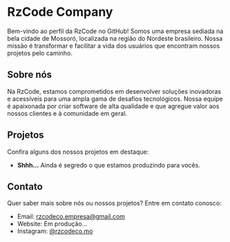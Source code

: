 # RzCode Company

Bem-vindo ao perfil da RzCode no GitHub! Somos uma empresa sediada na bela cidade de Mossoró, localizada na região do Nordeste brasileiro. Nossa missão é transformar e facilitar a vida dos usuários que encontram nossos projetos pelo caminho.

## Sobre nós

Na RzCode, estamos comprometidos em desenvolver soluções inovadoras e acessíveis para uma ampla gama de desafios tecnológicos. Nossa equipe é apaixonada por criar software de alta qualidade e que agregue valor aos nossos clientes e à comunidade em geral.

## Projetos

Confira alguns dos nossos projetos em destaque:

- **Shhh...** Ainda é segredo o que estamos produzindo para vocês.

## Contato

Quer saber mais sobre nós ou nossos projetos? Entre em contato conosco:

- Email: rzcodeco.empresa@gmail.com
- Website: Em produção...
- Instagram: [@rzcodeco.mo](https://www.instagram.com/rzcodeco.mo/)
